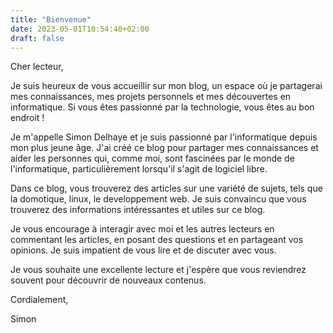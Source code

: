 ```yaml
---
title: "Bienvenue"
date: 2023-05-01T10:54:40+02:00
draft: false
---
```


Cher lecteur,

Je suis heureux de vous accueillir sur mon blog, un espace où je partagerai mes connaissances, mes projets personnels et mes découvertes en informatique. Si vous êtes passionné par la technologie, vous êtes au bon endroit !

Je m'appelle Simon Delhaye et je suis passionné par l'informatique depuis mon plus jeune âge. J'ai créé ce blog pour partager mes connaissances et aider les personnes qui, comme moi, sont fascinées par le monde de l'informatique, particulièrement lorsqu'il s'agit de logiciel libre.

Dans ce blog, vous trouverez des articles sur une variété de sujets, tels que la domotique, linux, le developpement web. Je suis convaincu que vous trouverez des informations intéressantes et utiles sur ce blog.

Je vous encourage à interagir avec moi et les autres lecteurs en commentant les articles, en posant des questions et en partageant vos opinions. Je suis impatient de vous lire et de discuter avec vous.

Je vous souhaite une excellente lecture et j'espère que vous reviendrez souvent pour découvrir de nouveaux contenus.

Cordialement,

Simon